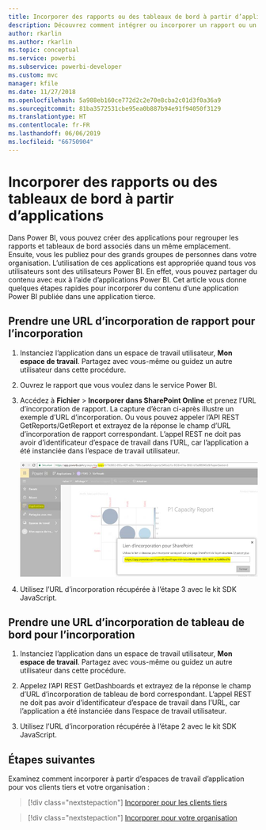 ```yaml
---
title: Incorporer des rapports ou des tableaux de bord à partir d’applications
description: Découvrez comment intégrer ou incorporer un rapport ou un tableau de bord à partir d’une application Power BI, et non à partir d’un espace de travail d’application.
author: rkarlin
ms.author: rkarlin
ms.topic: conceptual
ms.service: powerbi
ms.subservice: powerbi-developer
ms.custom: mvc
manager: kfile
ms.date: 11/27/2018
ms.openlocfilehash: 5a988eb160ce772d2c2e70e8cba2c01d3f0a36a9
ms.sourcegitcommit: 81ba3572531cbe95ea0b887b94e91f94050f3129
ms.translationtype: HT
ms.contentlocale: fr-FR
ms.lasthandoff: 06/06/2019
ms.locfileid: "66750904"
---
```

# <a name="embed-reports-or-dashboards-from-apps"></a>Incorporer des rapports ou des tableaux de bord à partir d’applications

Dans Power BI, vous pouvez créer des applications pour regrouper les rapports et tableaux de bord associés dans un même emplacement. Ensuite, vous les publiez pour des grands groupes de personnes dans votre organisation. L’utilisation de ces applications est appropriée quand tous vos utilisateurs sont des utilisateurs Power BI. En effet, vous pouvez partager du contenu avec eux à l’aide d’applications Power BI. Cet article vous donne quelques étapes rapides pour incorporer du contenu d’une application Power BI publiée dans une application tierce.

## <a name="grab-a-report-embedurl-for-embedding"></a>Prendre une URL d’incorporation de rapport pour l’incorporation

1. Instanciez l’application dans un espace de travail utilisateur, **Mon espace de travail**. Partagez avec vous-même ou guidez un autre utilisateur dans cette procédure.

2. Ouvrez le rapport que vous voulez dans le service Power BI.

3. Accédez à **Fichier** > **Incorporer dans SharePoint Online** et prenez l’URL d’incorporation de rapport. La capture d’écran ci-après illustre un exemple d’URL d’incorporation. Ou vous pouvez appeler l’API REST GetReports/GetReport et extrayez de la réponse le champ d’URL d’incorporation de rapport correspondant. L’appel REST ne doit pas avoir d’identificateur d’espace de travail dans l’URL, car l’application a été instanciée dans l’espace de travail utilisateur.

    ![Incorporer à partir d’applications](media/embed-from-apps/embed-from-app.png)

4. Utilisez l’URL d’incorporation récupérée à l’étape 3 avec le kit SDK JavaScript.

## <a name="grab-a-dashboard-embedurl-for-embedding"></a>Prendre une URL d’incorporation de tableau de bord pour l’incorporation

1. Instanciez l’application dans un espace de travail utilisateur, **Mon espace de travail**. Partagez avec vous-même ou guidez un autre utilisateur dans cette procédure.

2. Appelez l’API REST GetDashboards et extrayez de la réponse le champ d’URL d’incorporation de tableau de bord correspondant. L’appel REST ne doit pas avoir d’identificateur d’espace de travail dans l’URL, car l’application a été instanciée dans l’espace de travail utilisateur.

3. Utilisez l’URL d’incorporation récupérée à l’étape 2 avec le kit SDK JavaScript.

## <a name="next-steps"></a>Étapes suivantes

Examinez comment incorporer à partir d’espaces de travail d’application pour vos clients tiers et votre organisation :

> [!div class="nextstepaction"]
>[Incorporer pour les clients tiers](embed-sample-for-customers.md)

> [!div class="nextstepaction"]
>[Incorporer pour votre organisation](embed-sample-for-your-organization.md)
